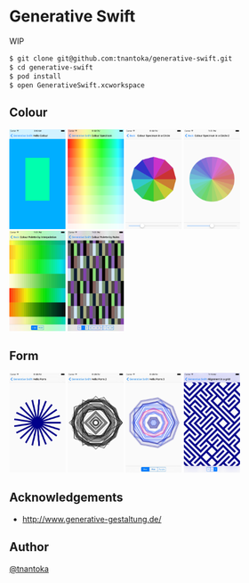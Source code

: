 # Generative Swift

WIP

```
$ git clone git@github.com:tnantoka/generative-swift.git
$ cd generative-swift
$ pod install
$ open GenerativeSwift.xcworkspace
```

## Colour

<img src="/readme/colour/hello.png" width="20%">
<img src="/readme/colour/spectrum.png" width="20%">
<img src="/readme/colour/spectrum_circle.png" width="20%">
<img src="/readme/colour/spectrum_circle_2.png" width="20%">

<img src="/readme/colour/palette_interpolation.png" width="20%">
<img src="/readme/colour/palette_rules.png" width="20%">

## Form

<img src="/readme/form/hello.jpg" width="20%">
<img src="/readme/form/hello_2.jpg" width="20%">
<img src="/readme/form/hello_3.jpg" width="20%">

<img src="/readme/form/alignment_grid.png" width="20%">

## Acknowledgements

- http://www.generative-gestaltung.de/

## Author

[@tnantoka](https://twitter.com/tnantoka)

